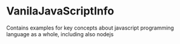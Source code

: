 # VanilaJavaScriptInfo
Contains examples for key concepts about javascript programming language as a whole, including also nodejs 
